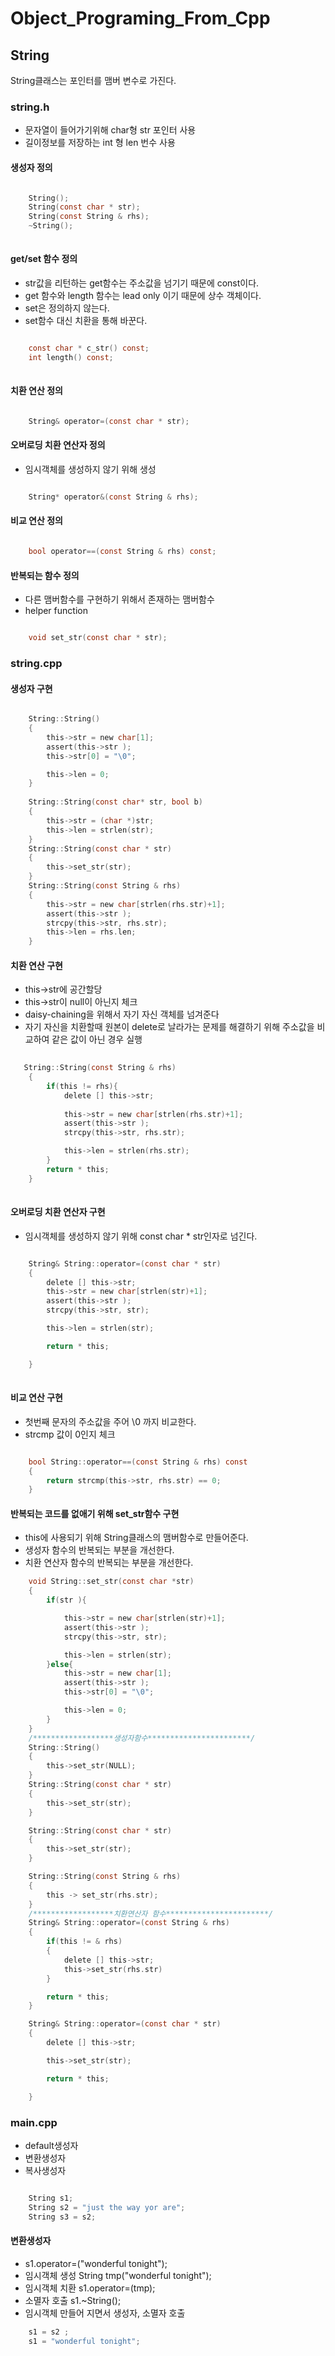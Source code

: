 # Object_Programing_From_Cpp
## String
String클래스는 포인터를 맴버 변수로 가진다.

### string.h
  - 문자열이 들어가기위해 char형 str 포인터 사용
  - 길이정보를 저장하는 int 형 len 번수 사용
#### 생성자 정의
```c

    String();
    String(const char * str);
    String(const String & rhs);
    ~String();
    
```
#### get/set 함수 정의
  - str값을 리턴하는 get함수는 주소값을 넘기기 때문에 const이다.
  - get 함수와 length 함수는 lead only 이기 때문에 상수 객체이다.
  - set은 정의하지 않는다. 
  - set함수 대신 치환을 통해 바꾼다. 
```c

    const char * c_str() const;
    int length() const;
    
```
#### 치환 연산 정의

```c

    String& operator=(const char * str);

```
#### 오버로딩 치환 연산자 정의
  - 임시객체를 생성하지 않기 위해 생성
```c

    String* operator&(const String & rhs);

```
#### 비교 연산 정의
```c

    bool operator==(const String & rhs) const;

```
#### 반복되는 함수 정의
  - 다른 맴버함수를 구현하기 위해서 존재하는 맴버함수
  - helper function
```c

    void set_str(const char * str);

```
### string.cpp
#### 생성자 구현
```c

    String::String()
    {
        this->str = new char[1];
        assert(this->str );
        this->str[0] = "\0";

        this->len = 0;
    }
    
    String::String(const char* str, bool b)
    {
        this->str = (char *)str;
        this->len = strlen(str);
    }
    String::String(const char * str)
    {
        this->set_str(str);
    }
    String::String(const String & rhs)
    {
        this->str = new char[strlen(rhs.str)+1];
        assert(this->str );
        strcpy(this->str, rhs.str);
        this->len = rhs.len;
    }

```
#### 치환 연산 구현
  - this->str에 공간할당 
  - this->str이 null이 아닌지 체크
  - daisy-chaining을 위해서 자기 자신 객체를 넘겨준다
  - 자기 자신을 치환할때 원본이 delete로 날라가는 문제를 해결하기 위해 주소값을 비교하여 같은 값이 아닌 경우 실행
```c
   
   String::String(const String & rhs)
    {
        if(this != rhs){   
            delete [] this->str;
            
            this->str = new char[strlen(rhs.str)+1];
            assert(this->str );
            strcpy(this->str, rhs.str);

            this->len = strlen(rhs.str);
        }
        return * this;
    }
    
```
#### 오버로딩 치환 연산자 구현
  - 임시객체를 생성하지 않기 위해 const char * str인자로 넘긴다.
```c

    String& String::operator=(const char * str)
    {
        delete [] this->str;
        this->str = new char[strlen(str)+1];
        assert(this->str );
        strcpy(this->str, str);

        this->len = strlen(str);

        return * this;

    }
    
```
#### 비교 연산 구현
  - 첫번째 문자의 주소값을 주어 \0 까지 비교한다.
  - strcmp 값이 0인지 체크
```c

    bool String::operator==(const String & rhs) const
    {
        return strcmp(this->str, rhs.str) == 0;
    }

```
#### 반복되는 코드를 없애기 위해 set_str함수 구현
  - this에 사용되기 위해 String클래스의 맴버함수로 만들어준다.
  - 생성자 함수의 반복되는 부분을 개선한다.
  - 치환 연산자 함수의 반복되는 부분을 개선한다.
```c
    void String::set_str(const char *str)
    {
        if(str ){

            this->str = new char[strlen(str)+1];
            assert(this->str );
            strcpy(this->str, str);

            this->len = strlen(str);
        }else{
            this->str = new char[1];
            assert(this->str );
            this->str[0] = "\0";

            this->len = 0;
        }
    }
    /******************생성자함수***********************/
    String::String()
    {
        this->set_str(NULL);
    }
    String::String(const char * str)
    {
        this->set_str(str);
    }

    String::String(const char * str)
    {
        this->set_str(str);
    }

    String::String(const String & rhs)
    {
        this -> set_str(rhs.str);
    }
    /******************치환연산자 함수***********************/
    String& String::operator=(const String & rhs)
    {
        if(this != & rhs)
        {
            delete [] this->str;
            this->set_str(rhs.str)
        }

        return * this;
    }

    String& String::operator=(const char * str)
    {
        delete [] this->str;

        this->set_str(str);

        return * this;

    }
```


### main.cpp
  - default생성자
  - 변환생성자
  - 복사생성자
```c

    String s1;
    String s2 = "just the way yor are";
    String s3 = s2;

```
#### 변환생성자 
  - s1.operator=("wonderful tonight");
  - 임시객체 생성 String tmp("wonderful tonight");
  - 임시객체 치환 s1.operator=(tmp);
  - 소멸자 호출 s1.~String();
  - 임시객체 만들어 지면서 생성자, 소멸자 호출 
```c
    s1 = s2 ;
    s1 = "wonderful tonight";
```
